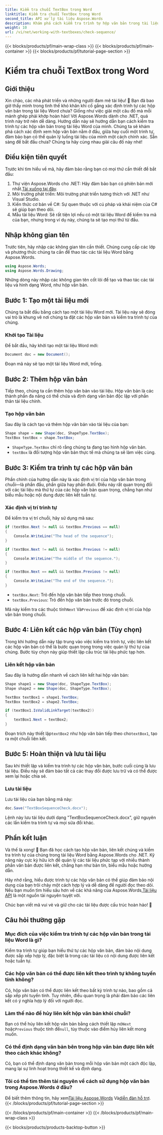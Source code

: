 ```yaml
---
title: Kiểm tra chuỗi TextBox trong Word
linktitle: Kiểm tra chuỗi TextBox trong Word
second_title: API xử lý tài liệu Aspose.Words
description: Khám phá cách kiểm tra trình tự hộp văn bản trong tài liệu Word bằng Aspose.Words cho .NET. Hãy làm theo hướng dẫn chi tiết của chúng tôi để làm chủ luồng tài liệu!
weight: 10
url: /vi/net/working-with-textboxes/check-sequence/
---
```


{{< blocks/products/pf/main-wrap-class >}}
{{< blocks/products/pf/main-container >}}
{{< blocks/products/pf/tutorial-page-section >}}

# Kiểm tra chuỗi TextBox trong Word

## Giới thiệu

Xin chào, các nhà phát triển và những người đam mê tài liệu! 🌟 Bạn đã bao giờ thấy mình trong tình thế khó khăn khi cố gắng xác định trình tự các hộp văn bản trong tài liệu Word chưa? Giống như việc giải một câu đố mà mỗi mảnh ghép phải khớp hoàn hảo! Với Aspose.Words dành cho .NET, quá trình này trở nên dễ dàng. Hướng dẫn này sẽ hướng dẫn bạn cách kiểm tra trình tự các hộp văn bản trong tài liệu Word của mình. Chúng ta sẽ khám phá cách xác định xem hộp văn bản nằm ở đầu, giữa hay cuối một trình tự, đảm bảo bạn có thể quản lý luồng tài liệu của mình một cách chính xác. Sẵn sàng để bắt đầu chưa? Chúng ta hãy cùng nhau giải câu đố này nhé!

## Điều kiện tiên quyết

Trước khi tìm hiểu về mã, hãy đảm bảo rằng bạn có mọi thứ cần thiết để bắt đầu:

1.  Thư viện Aspose.Words cho .NET: Hãy đảm bảo bạn có phiên bản mới nhất.[Tải xuống tại đây](https://releases.aspose.com/words/net/).
2. Môi trường phát triển: Môi trường phát triển tương thích với .NET như Visual Studio.
3. Kiến thức cơ bản về C#: Sự quen thuộc với cú pháp và khái niệm của C# sẽ giúp bạn theo dõi.
4. Mẫu tài liệu Word: Sẽ rất tiện lợi nếu có một tài liệu Word để kiểm tra mã của bạn, nhưng trong ví dụ này, chúng ta sẽ tạo mọi thứ từ đầu.

## Nhập không gian tên

Trước tiên, hãy nhập các không gian tên cần thiết. Chúng cung cấp các lớp và phương thức chúng ta cần để thao tác các tài liệu Word bằng Aspose.Words.

```csharp
using Aspose.Words;
using Aspose.Words.Drawing;
```

Những dòng này nhập các không gian tên cốt lõi để tạo và thao tác các tài liệu và hình dạng Word, như hộp văn bản.

## Bước 1: Tạo một tài liệu mới

Chúng ta bắt đầu bằng cách tạo một tài liệu Word mới. Tài liệu này sẽ đóng vai trò là khung vẽ nơi chúng ta đặt các hộp văn bản và kiểm tra trình tự của chúng.

### Khởi tạo Tài liệu

Để bắt đầu, hãy khởi tạo một tài liệu Word mới:

```csharp
Document doc = new Document();
```

Đoạn mã này sẽ tạo một tài liệu Word mới, trống.

## Bước 2: Thêm hộp văn bản

Tiếp theo, chúng ta cần thêm hộp văn bản vào tài liệu. Hộp văn bản là các thành phần đa năng có thể chứa và định dạng văn bản độc lập với phần thân tài liệu chính.

### Tạo hộp văn bản

Sau đây là cách tạo và thêm hộp văn bản vào tài liệu của bạn:

```csharp
Shape shape = new Shape(doc, ShapeType.TextBox);
TextBox textBox = shape.TextBox;
```

- `ShapeType.TextBox` chỉ rõ rằng chúng ta đang tạo hình hộp văn bản.
- `textBox` là đối tượng hộp văn bản thực tế mà chúng ta sẽ làm việc cùng.

## Bước 3: Kiểm tra trình tự các hộp văn bản

Phần chính của hướng dẫn này là xác định vị trí của hộp văn bản trong chuỗi—là phần đầu, phần giữa hay phần đuôi. Điều này rất quan trọng đối với các tài liệu mà thứ tự của các hộp văn bản quan trọng, chẳng hạn như biểu mẫu hoặc nội dung được liên kết tuần tự.

### Xác định vị trí trình tự

Để kiểm tra vị trí chuỗi, hãy sử dụng mã sau:

```csharp
if (textBox.Next != null && textBox.Previous == null)
{
    Console.WriteLine("The head of the sequence");
}

if (textBox.Next != null && textBox.Previous != null)
{
    Console.WriteLine("The middle of the sequence.");
}

if (textBox.Next == null && textBox.Previous != null)
{
    Console.WriteLine("The end of the sequence.");
}
```

- `textBox.Next`: Trỏ đến hộp văn bản tiếp theo trong chuỗi.
- `textBox.Previous`: Trỏ đến hộp văn bản trước đó trong chuỗi.

 Mã này kiểm tra các thuộc tính`Next` Và`Previous` để xác định vị trí của hộp văn bản trong chuỗi.

## Bước 4: Liên kết các hộp văn bản (Tùy chọn)

Trong khi hướng dẫn này tập trung vào việc kiểm tra trình tự, việc liên kết các hộp văn bản có thể là bước quan trọng trong việc quản lý thứ tự của chúng. Bước tùy chọn này giúp thiết lập cấu trúc tài liệu phức tạp hơn.

### Liên kết hộp văn bản

Sau đây là hướng dẫn nhanh về cách liên kết hai hộp văn bản:

```csharp
Shape shape1 = new Shape(doc, ShapeType.TextBox);
Shape shape2 = new Shape(doc, ShapeType.TextBox);

TextBox textBox1 = shape1.TextBox;
TextBox textBox2 = shape2.TextBox;

if (textBox1.IsValidLinkTarget(textBox2))
{
    textBox1.Next = textBox2;
}
```

 Đoạn trích này thiết lập`textBox2` như hộp văn bản tiếp theo cho`textBox1`, tạo ra một chuỗi liên kết.

## Bước 5: Hoàn thiện và lưu tài liệu

Sau khi thiết lập và kiểm tra trình tự các hộp văn bản, bước cuối cùng là lưu tài liệu. Điều này sẽ đảm bảo tất cả các thay đổi được lưu trữ và có thể được xem lại hoặc chia sẻ.

### Lưu tài liệu

Lưu tài liệu của bạn bằng mã này:

```csharp
doc.Save("TextBoxSequenceCheck.docx");
```

Lệnh này lưu tài liệu dưới dạng "TextBoxSequenceCheck.docx", giữ nguyên các lần kiểm tra trình tự và mọi sửa đổi khác.

## Phần kết luận

Và thế là xong! 🎉 Bạn đã học cách tạo hộp văn bản, liên kết chúng và kiểm tra trình tự của chúng trong tài liệu Word bằng Aspose.Words cho .NET. Kỹ năng này cực kỳ hữu ích để quản lý các tài liệu phức tạp với nhiều thành phần văn bản được liên kết, chẳng hạn như bản tin, biểu mẫu hoặc hướng dẫn.

 Hãy nhớ rằng, hiểu được trình tự các hộp văn bản có thể giúp đảm bảo nội dung của bạn trôi chảy một cách hợp lý và dễ dàng để người đọc theo dõi. Nếu bạn muốn tìm hiểu sâu hơn về các khả năng của Aspose.Words,[Tài liệu API](https://reference.aspose.com/words/net/) là một nguồn tài nguyên tuyệt vời.

Chúc bạn viết mã vui vẻ và giữ cho các tài liệu được cấu trúc hoàn hảo! 🚀

## Câu hỏi thường gặp

### Mục đích của việc kiểm tra trình tự các hộp văn bản trong tài liệu Word là gì?
Kiểm tra trình tự giúp bạn hiểu thứ tự các hộp văn bản, đảm bảo nội dung được sắp xếp hợp lý, đặc biệt là trong các tài liệu có nội dung được liên kết hoặc tuần tự.

### Các hộp văn bản có thể được liên kết theo trình tự không tuyến tính không?
Có, hộp văn bản có thể được liên kết theo bất kỳ trình tự nào, bao gồm cả sắp xếp phi tuyến tính. Tuy nhiên, điều quan trọng là phải đảm bảo các liên kết có ý nghĩa hợp lý đối với người đọc.

### Làm thế nào để hủy liên kết hộp văn bản khỏi chuỗi?
 Bạn có thể hủy liên kết hộp văn bản bằng cách thiết lập nó`Next` hoặc`Previous` thuộc tính để`null`, tùy thuộc vào điểm hủy liên kết mong muốn.

### Có thể định dạng văn bản bên trong hộp văn bản được liên kết theo cách khác không?
Có, bạn có thể định dạng văn bản trong mỗi hộp văn bản một cách độc lập, mang lại sự linh hoạt trong thiết kế và định dạng.

### Tôi có thể tìm thêm tài nguyên về cách sử dụng hộp văn bản trong Aspose.Words ở đâu?
 Để biết thêm thông tin, hãy xem[Tài liệu Aspose.Words](https://reference.aspose.com/words/net/) Và[diễn đàn hỗ trợ](https://forum.aspose.com/c/words/8).
{{< /blocks/products/pf/tutorial-page-section >}}

{{< /blocks/products/pf/main-container >}}
{{< /blocks/products/pf/main-wrap-class >}}

{{< blocks/products/products-backtop-button >}}
